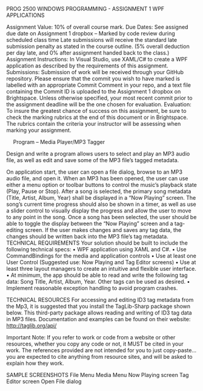  PROG 2500 WINDOWS PROGRAMMING - ASSIGNMENT 1
WPF APPLICATIONS

Assignment Value: 10% of overall course mark.
Due Dates: 	See assigned due date on Assignment 1 dropbox  – Marked by code review during scheduled class time
Late submissions will receive the standard late submission penalty as stated in the course outline. (5% overall deduction per day late, and 0% after assignment handed back to the class.)
Assignment Instructions: 
In Visual Studio, use XAML/C# to create a WPF application as described by the requirements of this assignment.
Submissions:
Submission of work will be received through your GitHub repository. Please ensure that the commit you wish to have marked is labelled with an appropriate Commit Comment in your repo, and a text file containing the Commit ID is uploaded to the Assignment 1 dropbox on Brightspace. Unless otherwise specified, your most recent commit prior to the assignment deadline will be the one chosen for evaluation.
Evaluation:
To insure the greatest chance of success on this assignment, be sure to check the marking rubrics at the end of this document or in Brightspace. The rubrics contain the criteria your instructor will be assessing when marking your assignment.








 
Program – Media Player/MP3 Tagger

Design and write a program allows users to select and play an MP3 audio file, as well as edit and save some of the MP3 file’s tagged metadata.

On application start, the user can open a file dialog, browse to an MP3 audio file, and open it. When an MP3 has been opened, the user can use either a menu option or toolbar buttons to control the music’s playback state (Play, Pause or Stop). After a song is selected, the primary song metadata (Title, Artist, Album, Year) shall be displayed in a “Now Playing” screen. The song’s current time progress should also be shown in a timer, as well as use a slider control to visually display the progress and allow the user to move to any point in the song.
Once a song has been selected, the user should be able to toggle the display between the “Now Playing” screen and a tag-editing screen. If the user makes changes and saves any tag data, the changes should be written back into the MP3 file’s tag metadata.
TECHNICAL REQUIREMENTS
Your solution should be built to include the following technical specs:
•	WPF application using XAML and C#.
•	Use CommandBindings for the media and application controls
•	Use at least one User Control (Suggested use: Now Playing and Tag Editor screens)
•	Use at least three layout managers to create an intuitive and flexible user interface.
•	At minimum, the app should be able to read and write the following tag data: Song Title, Artist, Album, Year. Other tags can be used as desired.
•	Implement reasonable exception handling to avoid program crashes.

TECHNICAL RESOURCES
For accessing and editing ID3 tag metadata from the Mp3, it is suggested that you install the TagLib-Sharp package shown below. This third-party package allows reading and writing of ID3 tag data in MP3 files. Documentation and examples can be found on their website: http://taglib.org/api/ 
 
Important Note: If you refer to work or code from a website or other resources, whether you copy any code or not, it MUST be cited in your work. The references provided are not intended for you to just copy-paste… you are expected to cite anything from resource sites, and will be asked to explain how they work.



SAMPLE SCREENSHOTS
File Menu 	Media Menu 
Now Playing screen
 	Tag Editor screen 
Open File dialog
 

